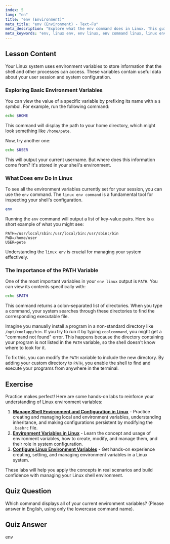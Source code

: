 ```yaml
---
index: 5
lang: "en"
title: "env (Environment)"
meta_title: "env (Environment) - Text-Fu"
meta_description: "Explore what the env command does in Linux. This guide explains how to view and use Linux environment variables like PATH, HOME, and USER with the env linux command."
meta_keywords: "env, linux env, env linux, env command linux, linux env command, what does env do in linux, environment variables, PATH variable, shell variables"
---
```


## Lesson Content

Your Linux system uses environment variables to store information that the shell and other processes can access. These variables contain useful data about your user session and system configuration.

### Exploring Basic Environment Variables

You can view the value of a specific variable by prefixing its name with a `$` symbol. For example, run the following command:

```bash
echo $HOME
```

This command will display the path to your home directory, which might look something like `/home/pete`.

Now, try another one:

```bash
echo $USER
```

This will output your current username. But where does this information come from? It's stored in your shell's environment.

### What Does env Do in Linux

To see all the environment variables currently set for your session, you can use the `env` command. The `linux env command` is a fundamental tool for inspecting your shell's configuration.

```bash
env
```

Running the `env` command will output a list of key-value pairs. Here is a short example of what you might see:

```plaintext
PATH=/usr/local/sbin:/usr/local/bin:/usr/sbin:/bin
PWD=/home/user
USER=pete
```

Understanding the `linux env` is crucial for managing your system effectively.

### The Importance of the PATH Variable

One of the most important variables in your `env linux` output is `PATH`. You can view its contents specifically with:

```bash
echo $PATH
```

This command returns a colon-separated list of directories. When you type a command, your system searches through these directories to find the corresponding executable file.

Imagine you manually install a program in a non-standard directory like `/opt/coolapp/bin`. If you try to run it by typing `coolcommand`, you might get a "command not found" error. This happens because the directory containing your program is not listed in the `PATH` variable, so the shell doesn't know where to look for it.

To fix this, you can modify the `PATH` variable to include the new directory. By adding your custom directory to `PATH`, you enable the shell to find and execute your programs from anywhere in the terminal.

## Exercise

Practice makes perfect! Here are some hands-on labs to reinforce your understanding of Linux environment variables:

1. **[Manage Shell Environment and Configuration in Linux](https://labex.io/labs/comptia-manage-shell-environment-and-configuration-in-linux-590838)** - Practice creating and managing local and environment variables, understanding inheritance, and making configurations persistent by modifying the `.bashrc` file.
2. **[Environment Variables in Linux](https://labex.io/labs/linux-environment-variables-in-linux-385274)** - Learn the concept and usage of environment variables, how to create, modify, and manage them, and their role in system configuration.
3. **[Configure Linux Environment Variables](https://labex.io/labs/linux-configure-linux-environment-variables-437861)** - Get hands-on experience creating, setting, and managing environment variables in a Linux system.

These labs will help you apply the concepts in real scenarios and build confidence with managing your Linux shell environment.

## Quiz Question

Which command displays all of your current environment variables? (Please answer in English, using only the lowercase command name).

## Quiz Answer

env
